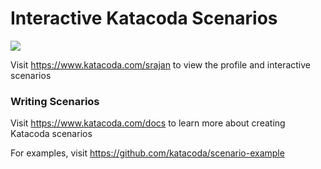 # Interactive Katacoda Scenarios

[![](http://shields.katacoda.com/katacoda/srajan/count.svg)](https://www.katacoda.com/srajan "Get your profile on Katacoda.com")

Visit https://www.katacoda.com/srajan to view the profile and interactive scenarios

### Writing Scenarios
Visit https://www.katacoda.com/docs to learn more about creating Katacoda scenarios

For examples, visit https://github.com/katacoda/scenario-example
